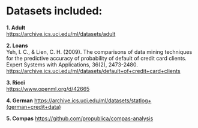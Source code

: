 # Datasets included:

**1. Adult**\
https://archive.ics.uci.edu/ml/datasets/adult

**2. Loans**\
Yeh, I. C., & Lien, C. H. (2009). The comparisons of data mining techniques for the predictive accuracy of probability of default of credit card clients. Expert Systems with Applications, 36(2), 2473-2480.
https://archive.ics.uci.edu/ml/datasets/default+of+credit+card+clients

**3. Ricci**\
https://www.openml.org/d/42665

**4. German**
https://archive.ics.uci.edu/ml/datasets/statlog+(german+credit+data)

**5. Compas**
https://github.com/propublica/compas-analysis
